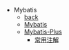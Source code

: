 - Mybatis
  - [back](../)  
  - [Mybatis](mybatis/m.md)
  - [Mybatis-Plus](mybatis/mp.md)
    - [常用注解](mybatis/mp-anno)
